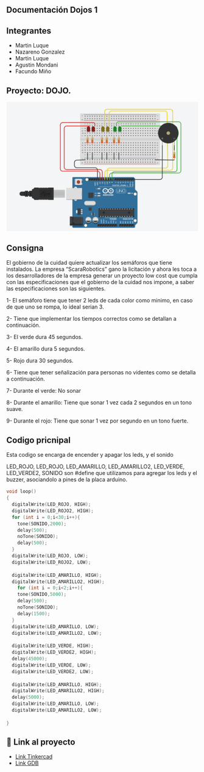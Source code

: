 ## Documentación Dojos 1


## Integrantes 
- Martin Luque
- Nazareno Gonzalez
- Martin Luque
- Agustin Mondani
- Facundo Miño 

## Proyecto: DOJO.
![Tinkercad](./Imagenes/Imagen.png)

## Consigna
El gobierno de la cuidad quiere actualizar los semáforos que tiene instalados. La empresa
“ScaraRobotics” gano la licitación y ahora les toca a los desarrolladores de la empresa generar
un proyecto low cost que cumpla con las especificaciones que el gobierno de la cuidad nos
impone, a saber las especificaciones son las siguientes.

1- El semáforo tiene que tener 2 leds de cada color como minimo, en caso de que uno se
rompa, lo ideal serian 3.

2- Tiene que implementar los tiempos correctos como se detallan a continuación.

3- El verde dura 45 segundos.

4- El amarillo dura 5 segundos.

5- Rojo dura 30 segundos.

6- Tiene que tener señalización para personas no videntes como se detalla a
continuación.

7- Durante el verde: No sonar

8- Durante el amarillo: Tiene que sonar 1 vez cada 2 segundos en un tono suave.

9- Durante el rojo: Tiene que sonar 1 vez por segundo en un tono fuerte.


## Codigo pricnipal
Esta codigo se encarga de encender y apagar los leds, y el sonido

LED_ROJO, LED_ROJO, LED_AMARILLO, LED_AMARILLO2, LED_VERDE, LED_VERDE2, SONIDO son #define que utilizamos para agregar los leds y el buzzer, asociandolo a pines de la placa arduino.

~~~ C (lenguaje en el que esta escrito)
void loop()
{
  digitalWrite(LED_ROJO, HIGH);
  digitalWrite(LED_ROJO2, HIGH);
  for (int i = 0;i<30;i++){
	tone(SONIDO,2000);
	delay(500);
    noTone(SONIDO);
	delay(500);
  }
  digitalWrite(LED_ROJO, LOW);
  digitalWrite(LED_ROJO2, LOW);

  digitalWrite(LED_AMARILLO, HIGH);
  digitalWrite(LED_AMARILLO2, HIGH);
    for (int i = 0;i<2;i++){
	tone(SONIDO,5000);
	delay(500);
    noTone(SONIDO);
	delay(1500);
  }
  digitalWrite(LED_AMARILLO, LOW);
  digitalWrite(LED_AMARILLO2, LOW);

  digitalWrite(LED_VERDE, HIGH);
  digitalWrite(LED_VERDE2, HIGH);
  delay(45000);
  digitalWrite(LED_VERDE, LOW);
  digitalWrite(LED_VERDE2, LOW);
	
  digitalWrite(LED_AMARILLO, HIGH);
  digitalWrite(LED_AMARILLO2, HIGH);
  delay(5000);
  digitalWrite(LED_AMARILLO, LOW);
  digitalWrite(LED_AMARILLO2, LOW);

}

~~~

## :robot: Link al proyecto
- [Link Tinkercad](https://www.tinkercad.com/things/3UB47iIs1Iu-funky-borwo-lahdi/editel?sharecode=VVW9Wf8ew58oqMX5lVovzLTdFrnXEZk0e0ResUwPpYg)
- [Link GDB](https://onlinegdb.com/sXxg-CL2o)
